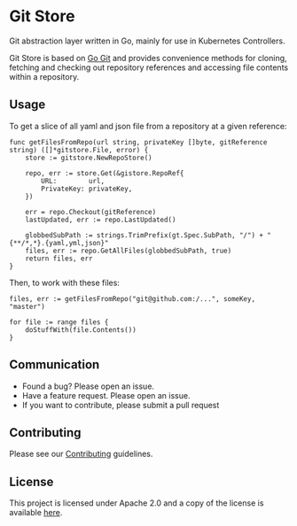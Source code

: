 # Git Store
Git abstraction layer written in Go, mainly for use in Kubernetes Controllers.

Git Store is based on [Go Git](https://github.com/src-d/go-git) and provides convenience methods
for cloning, fetching and checking out repository references and accessing file contents within a repository.

## Usage

To get a slice of all yaml and json file from a repository at a given reference:

```
func getFilesFromRepo(url string, privateKey []byte, gitReference string) ([]*gitstore.File, error) {
	store := gitstore.NewRepoStore()

	repo, err := store.Get(&gistore.RepoRef{
		URL: 		url,
		PrivateKey:	privateKey,
	})

	err = repo.Checkout(gitReference)
	lastUpdated, err := repo.LastUpdated()

	globbedSubPath := strings.TrimPrefix(gt.Spec.SubPath, "/") + "{**/*,*}.{yaml,yml,json}"
	files, err := repo.GetAllFiles(globbedSubPath, true)
	return files, err
}
```

Then, to work with these files:
```
files, err := getFilesFromRepo("git@github.com:/...", someKey, "master")

for file := range files {
	doStuffWith(file.Contents())
}
```

## Communication

* Found a bug? Please open an issue.
* Have a feature request. Please open an issue.
* If you want to contribute, please submit a pull request

## Contributing
Please see our [Contributing](CONTRIBUTING.md) guidelines.

## License
This project is licensed under Apache 2.0 and a copy of the license is available [here](LICENSE).
